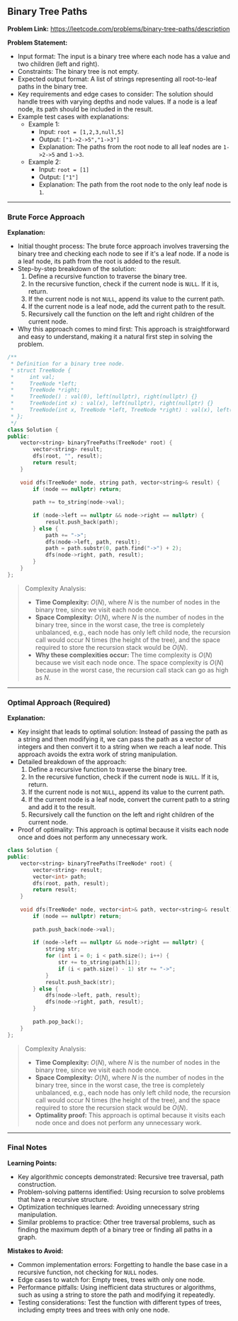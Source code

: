 ## Binary Tree Paths

**Problem Link:** https://leetcode.com/problems/binary-tree-paths/description

**Problem Statement:**
- Input format: The input is a binary tree where each node has a value and two children (left and right).
- Constraints: The binary tree is not empty.
- Expected output format: A list of strings representing all root-to-leaf paths in the binary tree.
- Key requirements and edge cases to consider: The solution should handle trees with varying depths and node values. If a node is a leaf node, its path should be included in the result.
- Example test cases with explanations:
  - Example 1:
    - Input: `root = [1,2,3,null,5]`
    - Output: `["1->2->5","1->3"]`
    - Explanation: The paths from the root node to all leaf nodes are `1->2->5` and `1->3`.
  - Example 2:
    - Input: `root = [1]`
    - Output: `["1"]`
    - Explanation: The path from the root node to the only leaf node is `1`.

---

### Brute Force Approach

**Explanation:**
- Initial thought process: The brute force approach involves traversing the binary tree and checking each node to see if it's a leaf node. If a node is a leaf node, its path from the root is added to the result.
- Step-by-step breakdown of the solution:
  1. Define a recursive function to traverse the binary tree.
  2. In the recursive function, check if the current node is `NULL`. If it is, return.
  3. If the current node is not `NULL`, append its value to the current path.
  4. If the current node is a leaf node, add the current path to the result.
  5. Recursively call the function on the left and right children of the current node.
- Why this approach comes to mind first: This approach is straightforward and easy to understand, making it a natural first step in solving the problem.

```cpp
/**
 * Definition for a binary tree node.
 * struct TreeNode {
 *     int val;
 *     TreeNode *left;
 *     TreeNode *right;
 *     TreeNode() : val(0), left(nullptr), right(nullptr) {}
 *     TreeNode(int x) : val(x), left(nullptr), right(nullptr) {}
 *     TreeNode(int x, TreeNode *left, TreeNode *right) : val(x), left(left), right(right) {}
 * };
 */
class Solution {
public:
    vector<string> binaryTreePaths(TreeNode* root) {
        vector<string> result;
        dfs(root, "", result);
        return result;
    }
    
    void dfs(TreeNode* node, string path, vector<string>& result) {
        if (node == nullptr) return;
        
        path += to_string(node->val);
        
        if (node->left == nullptr && node->right == nullptr) {
            result.push_back(path);
        } else {
            path += "->";
            dfs(node->left, path, result);
            path = path.substr(0, path.find("->") + 2);
            dfs(node->right, path, result);
        }
    }
};
```

> Complexity Analysis:
> - **Time Complexity:** $O(N)$, where $N$ is the number of nodes in the binary tree, since we visit each node once.
> - **Space Complexity:** $O(N)$, where $N$ is the number of nodes in the binary tree, since in the worst case, the tree is completely unbalanced, e.g., each node has only left child node, the recursion call would occur N times (the height of the tree), and the space required to store the recursion stack would be $O(N)$.
> - **Why these complexities occur:** The time complexity is $O(N)$ because we visit each node once. The space complexity is $O(N)$ because in the worst case, the recursion call stack can go as high as $N$.

---

### Optimal Approach (Required)

**Explanation:**
- Key insight that leads to optimal solution: Instead of passing the path as a string and then modifying it, we can pass the path as a vector of integers and then convert it to a string when we reach a leaf node. This approach avoids the extra work of string manipulation.
- Detailed breakdown of the approach:
  1. Define a recursive function to traverse the binary tree.
  2. In the recursive function, check if the current node is `NULL`. If it is, return.
  3. If the current node is not `NULL`, append its value to the current path.
  4. If the current node is a leaf node, convert the current path to a string and add it to the result.
  5. Recursively call the function on the left and right children of the current node.
- Proof of optimality: This approach is optimal because it visits each node once and does not perform any unnecessary work.

```cpp
class Solution {
public:
    vector<string> binaryTreePaths(TreeNode* root) {
        vector<string> result;
        vector<int> path;
        dfs(root, path, result);
        return result;
    }
    
    void dfs(TreeNode* node, vector<int>& path, vector<string>& result) {
        if (node == nullptr) return;
        
        path.push_back(node->val);
        
        if (node->left == nullptr && node->right == nullptr) {
            string str;
            for (int i = 0; i < path.size(); i++) {
                str += to_string(path[i]);
                if (i < path.size() - 1) str += "->";
            }
            result.push_back(str);
        } else {
            dfs(node->left, path, result);
            dfs(node->right, path, result);
        }
        
        path.pop_back();
    }
};
```

> Complexity Analysis:
> - **Time Complexity:** $O(N)$, where $N$ is the number of nodes in the binary tree, since we visit each node once.
> - **Space Complexity:** $O(N)$, where $N$ is the number of nodes in the binary tree, since in the worst case, the tree is completely unbalanced, e.g., each node has only left child node, the recursion call would occur N times (the height of the tree), and the space required to store the recursion stack would be $O(N)$.
> - **Optimality proof:** This approach is optimal because it visits each node once and does not perform any unnecessary work.

---

### Final Notes

**Learning Points:**
- Key algorithmic concepts demonstrated: Recursive tree traversal, path construction.
- Problem-solving patterns identified: Using recursion to solve problems that have a recursive structure.
- Optimization techniques learned: Avoiding unnecessary string manipulation.
- Similar problems to practice: Other tree traversal problems, such as finding the maximum depth of a binary tree or finding all paths in a graph.

**Mistakes to Avoid:**
- Common implementation errors: Forgetting to handle the base case in a recursive function, not checking for `NULL` nodes.
- Edge cases to watch for: Empty trees, trees with only one node.
- Performance pitfalls: Using inefficient data structures or algorithms, such as using a string to store the path and modifying it repeatedly.
- Testing considerations: Test the function with different types of trees, including empty trees and trees with only one node.
